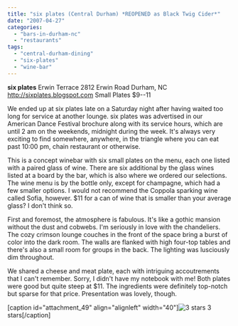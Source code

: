 ```yaml
---
title: "six plates (Central Durham) *REOPENED as Black Twig Cider*"
date: "2007-04-27"
categories: 
  - "bars-in-durham-nc"
  - "restaurants"
tags: 
  - "central-durham-dining"
  - "six-plates"
  - "wine-bar"
---
```


**six plates** Erwin Terrace 2812 Erwin Road Durham, NC http://sixplates.blogspot.com Small Plates $9--11

We ended up at six plates late on a Saturday night after having waited too long for service at another lounge. six plates was advertised in our American Dance Festival brochure along with its service hours, which are until 2 am on the weekends, midnight during the week. It's always very exciting to find somewhere, anywhere, in the triangle where you can eat past 10:00 pm, chain restaurant or otherwise.

This is a concept winebar with six small plates on the menu, each one listed with a paired glass of wine. There are six additional by the glass wines listed at a board by the bar, which is also where we ordered our selections. The wine menu is by the bottle only, except for champagne, which had a few smaller options. I would not recommend the Coppola sparking wine called Sofia, however. $11 for a can of wine that is smaller than your average glass? I don't think so.

First and foremost, the atmosphere is fabulous. It's like a gothic mansion without the dust and cobwebs. I'm seriously in love with the chandeliers. The cozy crimson lounge couches in the front of the space bring a burst of color into the dark room. The walls are flanked with high four-top tables and there's also a small room for groups in the back. The lighting was lusciously dim throughout.

We shared a cheese and meat plate, each with intriguing accoutrements that I can't remember. Sorry, I didn't have my notebook with me! Both plates were good but quite steep at $11. The ingredients were definitely top-notch but sparse for that price. Presentation was lovely, though.

\[caption id="attachment\_49" align="alignleft" width="40"\]![3 stars](http://s3.amazonaws.com/thegourmez-wpmedia/2009/02/rating_avocado1.gif "rating_avocado1") 3 stars\[/caption\]
